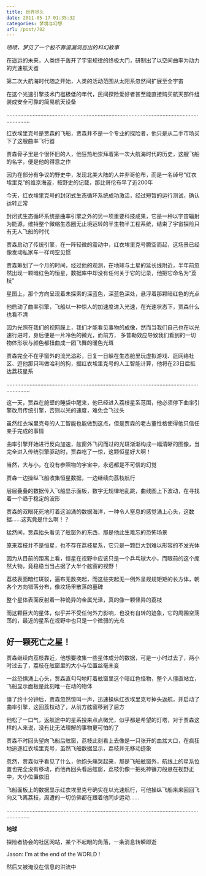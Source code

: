 ```yaml
---
title: 世界尽头
date: 2011-05-17 01:35:32
categories: 梦境与幻想
url: /post/782
---
```


_啧啧，梦见了一个极不靠谱漏洞百出的科幻故事_

在遥远的未来，人类终于轰开了宇宙规律的终极大门，研制出了以空间曲率为动力的光速航天器

第二次大航海时代随之开始，人类的活动范围从太阳系忽然间扩展至全宇宙

在这个光速引擎技术门槛极低的年代，民间探险爱好者甚至能直接购买航天部件组装成安全可靠的简易航天设备

...........................................................................................................................................

红衣埃里克号是贾森的飞船，贾森并不是一个专业的探险者，他只是从二手市场买下了这艘曲率飞行器

贾森骨子里是个很怀旧的人，他狂热地崇拜着第一次大航海时代的历史，这艘飞船的名字，便是他的得意之作

因为在部分有争议的野史中，发现北美大陆的人并非哥伦布，而是一名绰号“红衣埃里克”的维京海盗，按野史的记载，那比哥伦布早了近200年

今天，红衣埃里克号的封闭式生态循环系统成功激活，经过短暂的运行测试，确认运转正常

封闭式生态循环系统是曲率引擎之外的另一项重要科技成果，它是一种以宇宙辐射为能源，维持整个微缩生态圈无止境运转的半生物半工程系统，结束了宇宙探险只有无人飞船的时代

贾森启动了传统引擎，在一阵轻微的震动中，红衣埃里克号腾空而起，这场景已经像发动私家车一样司空见惯

贾森筹划了一个月的时间，经过他的观测，在地球与土星的延长线附近，半年前忽然出现一颗暗红色的恒星，数据库中却没有任何关于它的记录，他把它命名为“荔枝”

星图上，那个方向呈现着未探索的深蓝色，深蓝色深处，悬浮着那颗暗红色的光点

他启动了曲率引擎，飞船以一种惊人的加速度进入光速，在光速状态下，贾森什么也看不清

因为光照在我们的视网膜上，我们才能看见事物的成像，然而当我们自己也在以光速行进时，身后便是一片冷色的微光，而前方， 多普勒效应导致我们看到的一切物体形状与颜色都扭曲成一团飞舞的暖色光斑

贾森完全不在乎窗外的流光溢彩，日复一日躲在生态舱里玩虚拟游戏、逛网络社区、逗他那只叫做哈利的狗，据红衣埃里克号的人工智能计算，他将在23日后抵达荔枝星系

...........................................................................................................................................

这一天，贾森在舱壁的睡袋中醒来，他已经进入荔枝星系范围，他必须停下曲率引擎改用传统引擎，否则以光的速度，难免会飞过头

虽然红衣埃里克号的人工智能也能做到这点，但是贾森的老古董性格使得他只信任亲手完成的事情

曲率引擎开始进行反向加速，舷窗外飞闪而过的光斑渐渐构成一幅清晰的图像，当完全进入传统引擎驱动时，贾森吃了一惊，这颗恒星好大啊！

当然，大与小，在没有参照物的宇宙中，永远都是不可信的幻觉

贾森一边操纵飞船收集恒星数据，一边继续向荔枝航行

层层叠叠的数据传入飞船显示面板，数字无规律地乱跳，曲线图上下波动，在寻找着一个趋于稳定的波形

贾森的双眼死死地盯着这汹涌的数据海洋，一种令人窒息的感觉涌上心头，这数据……这究竟是什么啊！？

猛然间，贾森抬头看见了舷窗外的东西，那是他此生难忘的恐怖场景

原来荔枝并不是恒星，也不存在荔枝星系，它只是一颗巨大到难以形容的不发光体

因为从目前的距离上看，恒星在视野中应该只是一个乒乓球大小，而眼前的这个庞然大物，竟稳稳当当占据了大半个舷窗的视野！

荔枝表面暗红斑驳，遍布无数突起，而这些突起无一例外呈规规矩矩的长方体，朝各个方向错落分布，像坟场里散落的墓碑

整个星体表面反射着一种诡异的金属光泽，真的像一颗怪异的荔枝

而这颗巨大的星体，似乎并不受任何外力影响，也没有自转的迹象，它的周围空荡荡的，最近的星系在视野中也只是一个微弱的光点

## 好一颗死亡之星！

贾森继续向荔枝靠近，他想要收集一些星体成分的数据，可是一小时过去了，两小时过去了，荔枝在舷窗里的大小与位置丝毫未变

一丝恐惧涌上心头，贾森直勾勾地盯着舷窗里这个暗红色怪物，整个人僵直站立，飞船显示面板是此刻唯一在动的物体

僵了约十分钟后，贾森忽然惊叫一声，迅速操纵红衣埃里克号掉头返航，并启动了曲率引擎，这回荔枝动了，从前方舷窗移到了后方

他松了一口气，返航途中的星系投来点点微光，似乎都是希望的灯塔，对于贾森这样的人来说，没有比无法理解的事物更可怕的了

贾森不时回头望向飞船后舷窗，荔枝此刻看上去像是一只张开的血盆大口，在疯狂地追逐红衣埃里克号，虽然飞船数据显示，荔枝并无移动迹象

忽然，贾森似乎看见了什么，他抱头痛哭起来，那是飞船舷窗外，航线上的星系位置也完全没有移动，而他再回头看后舷窗，荔枝仍像一把死神镰刀般悬在视野正中，大小位置依旧

飞船面板上的数据显示红衣埃里克号确实在以光速航行，可他操纵飞船来来回回飞向又飞离荔枝，周遭的一切仿佛都在跟着他同步运动……

...........................................................................................................................................

**地球**

探险者协会的社区网站，某个不起眼的角落，一条消息转瞬即逝

Jason: I'm at the end of the WORLD !

然后又被淹没在信息的洪流中